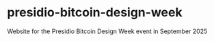 # presidio-bitcoin-design-week
Website for the Presidio Bitcoin Design Week event in September 2025
